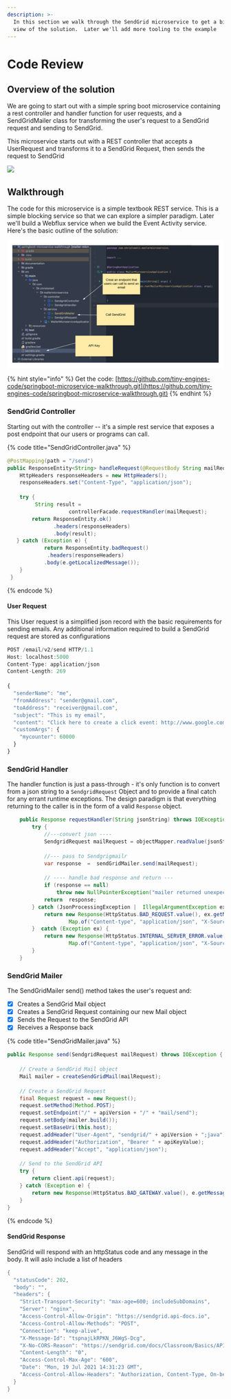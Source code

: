 ```yaml
---
description: >-
  In this section we walk through the SendGrid microservice to get a bird's eye
  view of the solution.  Later we'll add more tooling to the example
---
```


# Code Review

## Overview of the solution

We are going to start out with a simple spring boot microservice containing a rest controller and handler function for user requests, and a SendGridMailer class for transforming the user's request to a SendGrid request and sending to SendGrid.

This microservice starts out with a REST controller that accepts a UserRequest and transforms it to a SendGrid Request, then sends the request to SendGrid

![](../.gitbook/assets/sendgrid-personal-mailer%20(1).png)

## Walkthrough

The code for this microservice is a simple textbook REST service.  This is a simple blocking service so that we can explore a simpler paradigm.  Later we'll build a Webflux service when we build the Event Activity service.   Here's the basic outline of the solution:

![](../../../.gitbook/assets/sendgrid-personal-controller-code.png)

{% hint style="info" %}
Get the code:  [https://github.com/tiny-engines-code/springboot-microservice-walkthrough.git](https://github.com/tiny-engines-code/springboot-microservice-walkthrough.git)
{% endhint %}

### SendGrid Controller

Starting out with the controller -- it's a simple rest service that exposes a post endpoint that our users or programs can call. 

{% code title="SendGridController.java" %}
```java
@PostMapping(path = "/send")
public ResponseEntity<String> handleRequest(@RequestBody String mailRequest)  {
    HttpHeaders responseHeaders = new HttpHeaders();
    responseHeaders.set("Content-Type", "application/json");
    
    try {
         String result =
                    controllerFacade.requestHandler(mailRequest);
        return ResponseEntity.ok()
               .headers(responseHeaders)
               .body(result);
   } catch (Exception e) {
            return ResponseEntity.badRequest()
             .headers(responseHeaders)
            .body(e.getLocalizedMessage());
    }
 }
```
{% endcode %}

#### User Request

This User request is a simplified json record with the basic requirements for sending emails.  Any additional information required to build a SendGrid request are stored as configurations 

```javascript
POST /email/v2/send HTTP/1.1
Host: localhost:5000
Content-Type: application/json
Content-Length: 269

{
  "senderName": "me",
  "fromAddress": "sender@gmail.com",
  "toAddress": "receiver@gmail.com",
  "subject": "This is my email",
  "content": "Click here to create a click event: http://www.google.com",
  "customArgs": {
    "mycounter": 60000
  }
}
```

### SendGrid Handler

The handler function is just a pass-through - it's only function is to convert from a json string to a `SendgridRequest` Object and to provide a final catch for any errant runtime exceptions.
The design paradigm is that everything returning to the caller is in the form of a valid `Response` object.

```java 
    public Response requestHandler(String jsonString) throws IOException {
        try {
            //---convert json ----
            SendgridRequest mailRequest = objectMapper.readValue(jsonString, SendgridRequest.class);

            //--- pass to Sendgrigmailr
            var response  =  sendGridMailer.send(mailRequest);

            // ---- handle bad response and return ---
            if (response == null)
                throw new NullPointerException("mailer returned unexpected null");
            return  response;
        } catch (JsonProcessingException |  IllegalArgumentException ex) {
            return new Response(HttpStatus.BAD_REQUEST.value(), ex.getMessage(),
                    Map.of("Content-type", "application/json", "X-Source", "json-format"));
        }  catch (Exception ex) {
            return new Response(HttpStatus.INTERNAL_SERVER_ERROR.value(), ex.getMessage(),
                    Map.of("Content-type", "application/json", "X-Source", "application-error"));
        }
    }


```

### SendGrid Mailer

The SendGridMailer send\(\) method takes the user's request and:

* [x] Creates a SendGrid Mail object
* [x] Creates a SendGrid Request containing our new Mail object
* [x] Sends the Request to the SendGrid API
* [x] Receives a Response back

{% code title="SendGridMailer.java" %}
```java
public Response send(SendgridRequest mailRequest) throws IOException {
    
    // Create a SendGrid Mail object
    Mail mailer = createSendGridMail(mailRequest);

    // Create a SendGrid Request
    final Request request = new Request();
    request.setMethod(Method.POST);
    request.setEndpoint("/" + apiVersion + "/" + "mail/send");
    request.setBody(mailer.build());
    request.setBaseUri(this.host);
    request.addHeader("User-Agent", "sendgrid/" + apiVersion + ";java");
    request.addHeader("Authorization", "Bearer " + apiKeyValue);
    request.addHeader("Accept", "application/json");

    // Send to the SendGrid API
    try {
        return client.api(request);
    } catch (Exception e) {
        return new Response(HttpStatus.BAD_GATEWAY.value(), e.getMessage(), request.getHeaders());
    }
}

```
{% endcode %}

#### SendGrid Response 

SendGrid will respond with an httpStatus code and any message in the body.  It will aslo include a list of headers

```java
{
  "statusCode": 202,
  "body": "",
  "headers": {
    "Strict-Transport-Security": "max-age=600; includeSubDomains",
    "Server": "nginx",
    "Access-Control-Allow-Origin": "https://sendgrid.api-docs.io",
    "Access-Control-Allow-Methods": "POST",
    "Connection": "keep-alive",
    "X-Message-Id": "tspnajLkRPKN_J6WgS-Dcg",
    "X-No-CORS-Reason": "https://sendgrid.com/docs/Classroom/Basics/API/cors.html",
    "Content-Length": "0",
    "Access-Control-Max-Age": "600",
    "Date": "Mon, 19 Jul 2021 14:31:23 GMT",
    "Access-Control-Allow-Headers": "Authorization, Content-Type, On-behalf-of, x-sg-elas-acl"
  }
}
```

